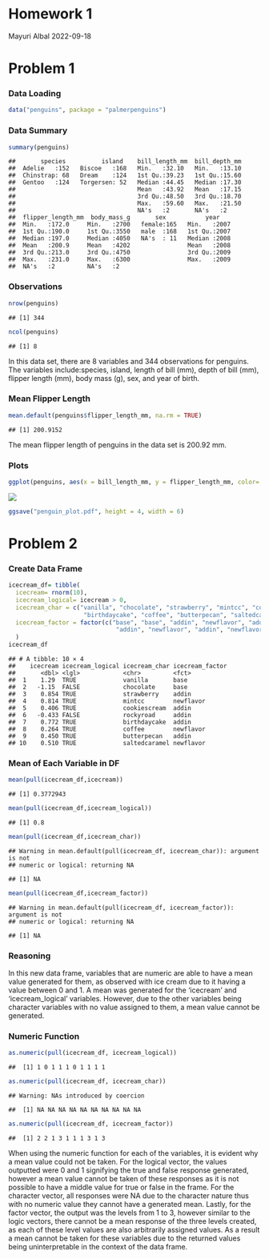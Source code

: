 Homework 1
================
Mayuri Albal
2022-09-18

# Problem 1

### Data Loading

``` r
data("penguins", package = "palmerpenguins")
```

### Data Summary

``` r
summary(penguins)
```

    ##       species          island    bill_length_mm  bill_depth_mm  
    ##  Adelie   :152   Biscoe   :168   Min.   :32.10   Min.   :13.10  
    ##  Chinstrap: 68   Dream    :124   1st Qu.:39.23   1st Qu.:15.60  
    ##  Gentoo   :124   Torgersen: 52   Median :44.45   Median :17.30  
    ##                                  Mean   :43.92   Mean   :17.15  
    ##                                  3rd Qu.:48.50   3rd Qu.:18.70  
    ##                                  Max.   :59.60   Max.   :21.50  
    ##                                  NA's   :2       NA's   :2      
    ##  flipper_length_mm  body_mass_g       sex           year     
    ##  Min.   :172.0     Min.   :2700   female:165   Min.   :2007  
    ##  1st Qu.:190.0     1st Qu.:3550   male  :168   1st Qu.:2007  
    ##  Median :197.0     Median :4050   NA's  : 11   Median :2008  
    ##  Mean   :200.9     Mean   :4202                Mean   :2008  
    ##  3rd Qu.:213.0     3rd Qu.:4750                3rd Qu.:2009  
    ##  Max.   :231.0     Max.   :6300                Max.   :2009  
    ##  NA's   :2         NA's   :2

### Observations

``` r
nrow(penguins)
```

    ## [1] 344

``` r
ncol(penguins)
```

    ## [1] 8

In this data set, there are 8 variables and 344 observations for
penguins. The variables include:species, island, length of bill (mm),
depth of bill (mm), flipper length (mm), body mass (g), sex, and year of
birth.

### Mean Flipper Length

``` r
mean.default(penguins$flipper_length_mm, na.rm = TRUE)
```

    ## [1] 200.9152

The mean flipper length of penguins in the data set is 200.92 mm.

### Plots

``` r
ggplot(penguins, aes(x = bill_length_mm, y = flipper_length_mm, color= species))+    geom_point(na.rm = TRUE)
```

![](p8105_hw1_ma4197_files/figure-gfm/unnamed-chunk-5-1.png)<!-- -->

``` r
ggsave("penguin_plot.pdf", height = 4, width = 6)
```

# Problem 2

### Create Data Frame

``` r
icecream_df= tibble(
  icecream= rnorm(10),
  icecream_logical= icecream > 0,
  icecream_char = c("vanilla", "chocolate", "strawberry", "mintcc", "cookiescream", "rockyroad", 
                     "birthdaycake", "coffee", "butterpecan", "saltedcaramel"),
  icecream_factor = factor(c("base", "base", "addin", "newflavor", "addin", "addin",
                              "addin", "newflavor", "addin", "newflavor"))
  )
icecream_df
```

    ## # A tibble: 10 × 4
    ##    icecream icecream_logical icecream_char icecream_factor
    ##       <dbl> <lgl>            <chr>         <fct>          
    ##  1    1.29  TRUE             vanilla       base           
    ##  2   -1.15  FALSE            chocolate     base           
    ##  3    0.854 TRUE             strawberry    addin          
    ##  4    0.814 TRUE             mintcc        newflavor      
    ##  5    0.406 TRUE             cookiescream  addin          
    ##  6   -0.433 FALSE            rockyroad     addin          
    ##  7    0.772 TRUE             birthdaycake  addin          
    ##  8    0.264 TRUE             coffee        newflavor      
    ##  9    0.450 TRUE             butterpecan   addin          
    ## 10    0.510 TRUE             saltedcaramel newflavor

### Mean of Each Variable in DF

``` r
mean(pull(icecream_df,icecream))
```

    ## [1] 0.3772943

``` r
mean(pull(icecream_df,icecream_logical))
```

    ## [1] 0.8

``` r
mean(pull(icecream_df,icecream_char))
```

    ## Warning in mean.default(pull(icecream_df, icecream_char)): argument is not
    ## numeric or logical: returning NA

    ## [1] NA

``` r
mean(pull(icecream_df,icecream_factor))
```

    ## Warning in mean.default(pull(icecream_df, icecream_factor)): argument is not
    ## numeric or logical: returning NA

    ## [1] NA

### Reasoning

In this new data frame, variables that are numeric are able to have a
mean value generated for them, as observed with ice cream due to it
having a value between 0 and 1. A mean was generated for the ‘icecream’
and ‘icecream_logical’ variables. However, due to the other variables
being character variables with no value assigned to them, a mean value
cannot be generated.

### Numeric Function

``` r
as.numeric(pull(icecream_df, icecream_logical))
```

    ##  [1] 1 0 1 1 1 0 1 1 1 1

``` r
as.numeric(pull(icecream_df, icecream_char))
```

    ## Warning: NAs introduced by coercion

    ##  [1] NA NA NA NA NA NA NA NA NA NA

``` r
as.numeric(pull(icecream_df, icecream_factor))
```

    ##  [1] 2 2 1 3 1 1 1 3 1 3

When using the numeric function for each of the variables, it is evident
why a mean value could not be taken. For the logical vector, the values
outputted were 0 and 1 signifying the true and false response generated,
however a mean value cannot be taken of these responses as it is not
possible to have a middle value for true or false in the frame. For the
character vector, all responses were NA due to the character nature thus
with no numeric value they cannot have a generated mean. Lastly, for the
factor vector, the output was the levels from 1 to 3, however similar to
the logic vectors, there cannot be a mean response of the three levels
created, as each of these level values are also arbitrarily assigned
values. As a result a mean cannot be taken for these variables due to
the returned values being uninterpretable in the context of the data
frame.

